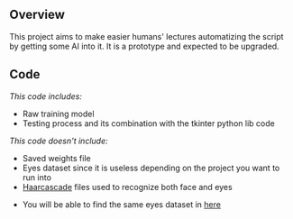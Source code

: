 ## Overview
This project aims to make easier humans' lectures automatizing  the script by getting some AI into it.
It is a prototype and expected to be upgraded.
## Code
_This code includes:_
- Raw training model
- Testing process and its combination with the tkinter python lib code

_This code doesn't include:_
- Saved weights file
- Eyes dataset since it is useless depending on the project you want to run into
- [Haarcascade](https://github.com/opencv/opencv/tree/master/data/haarcascades) files used to recognize both face and eyes

* You will be able to find the same eyes dataset in [here](http://mrl.cs.vsb.cz/eyedataset)
